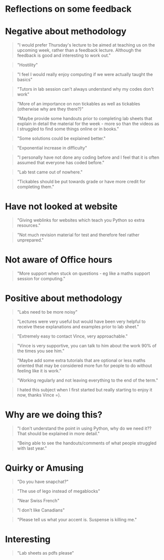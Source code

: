 # Reflections on some feedback

# Negative about methodology

> "I would prefer Thursday's lecture to be aimed at teaching us on the upcoming
> week, rather than a feedback lecture. Although the feedback is good and
> interesting to work out."

> "Hostility"

> "I feel I would really enjoy computing if we were actually taught the basics"

> "Tutors in lab session can't always understand why my codes don't work"

> "More of an importance on non tickables as well as tickables (otherwise why
> are they there?)"

> "Maybe provide some handouts prior to completing lab sheets that explain in
> detail the material for the week - more so than the videos as I struggled to
> find some things online or in books."

> "Some solutions could be explained better."

> "Exponential increase in difficulty"

> "I personally have not done any coding before and I feel that it is often
> assumed that everyone has coded before."

> "Lab test came out of nowhere."

> "Tickables should be put towards grade or have more credit for completing
> them."

# Have not looked at website

> "Giving weblinks for websites which teach you Python so extra resources."

> "Not much revision material for test and therefore feel rather unprepared."

# Not aware of Office hours

> "More support when stuck on questions - eg like a maths support session for
> computing."


# Positive about methodology

> "Labs need to be more noisy"

> "Lectures were very useful but would have been very helpful to receive these
> explanations and examples prior to lab sheet."

> "Extremely easy to contact Vince, very approachable."

> "Vince is very supportive, you can talk to him about the work 90% of the times
> you see him."

> "Maybe add some extra tutorials that are optional or less maths oriented that
> may be considered more fun for people to do without feeling like it is
> work."

> "Working regularly and not leaving everything to the end of the term."

> I hated this subject when I first started but really starting to enjoy it now,
> thanks Vince =).

# Why are we doing this?

> "I don't understand the point in using Python, why do we need it?? That should
> be explained in more detail."

> "Being able to see the handouts/comments of what people struggled with last
> year."

# Quirky or Amusing

> "Do you have snapchat?"

> "The use of lego instead of megablocks"

> "Near Swiss French"

> "I don't like Canadians"

> "Please tell us what your accent is. Suspense is killing me."

# Interesting

> "Lab sheets as pdfs please"
